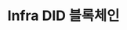 ---
title: Infra DID 블록체인
description: DID 관리용 블록체인에 대해 배웁니다.
keywords:
  - 패러체인
  - 소유권 등록
  - DID
---